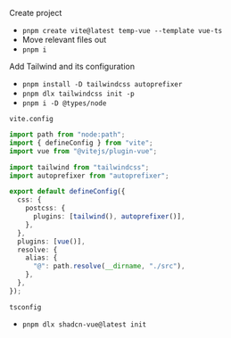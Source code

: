 Create project

- `pnpm create vite@latest temp-vue --template vue-ts`
- Move relevant files out
- `pnpm i`

Add Tailwind and its configuration

- `pnpm install -D tailwindcss autoprefixer`
- `pnpm dlx tailwindcss init -p`
- `pnpm i -D @types/node`

`vite.config`

```typescript
import path from "node:path";
import { defineConfig } from "vite";
import vue from "@vitejs/plugin-vue";

import tailwind from "tailwindcss";
import autoprefixer from "autoprefixer";

export default defineConfig({
  css: {
    postcss: {
      plugins: [tailwind(), autoprefixer()],
    },
  },
  plugins: [vue()],
  resolve: {
    alias: {
      "@": path.resolve(__dirname, "./src"),
    },
  },
});
```

`tsconfig`

- `pnpm dlx shadcn-vue@latest init`
